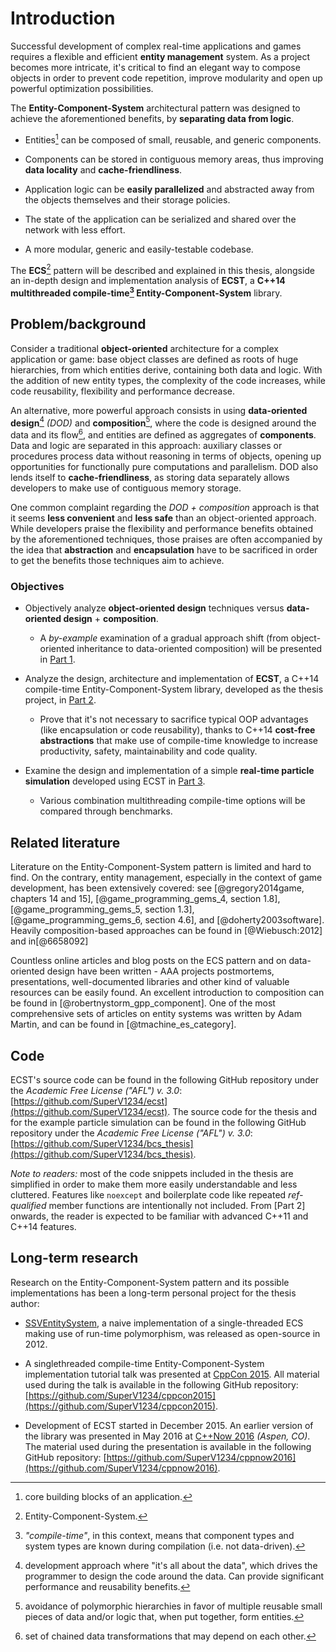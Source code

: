 


# Introduction

Successful development of complex real-time applications and games requires a flexible and efficient **entity management** system. As a project becomes more intricate, it's critical to find an elegant way to compose objects in order to prevent code repetition, improve modularity and open up powerful optimization possibilities.

The **Entity-Component-System** architectural pattern was designed to achieve the aforementioned benefits, by **separating data from logic**.

* Entities[^entities] can be composed of small, reusable, and generic components.

* Components can be stored in contiguous memory areas, thus improving **data locality** and **cache-friendliness**.

* Application logic can be **easily parallelized** and abstracted away from the objects themselves and their storage policies.

* The state of the application can be serialized and shared over the network with less effort.

* A more modular, generic and easily-testable codebase.

The **ECS**[^ecs] pattern will be described and explained in this thesis, alongside an in-depth design and implementation analysis of **ECST**, a **C++14 multithreaded compile-time[^compile_time_ecs] Entity-Component-System** library.



## Problem/background

Consider a traditional **object-oriented** architecture for a complex application or game: base object classes are defined as roots of huge hierarchies, from which entities derive, containing both data and logic. With the addition of new entity types, the complexity of the code increases, while code reusability, flexibility and performance decrease.

An alternative, more powerful approach consists in using **data-oriented design**[^data_oriented_design] *(DOD)* and **composition**[^composition], where the code is designed around the data and its flow[^flow], and entities are defined as aggregates of **components**. Data and logic are separated in this approach: auxiliary classes or procedures process data without reasoning in terms of objects, opening up opportunities for functionally pure computations and parallelism. DOD also lends itself to **cache-friendliness**, as storing data separately allows developers to make use of contiguous memory storage.

One common complaint regarding the *DOD + composition* approach is that it seems **less convenient** and **less safe** than an object-oriented approach. While developers praise the flexibility and performance benefits obtained by the aforementioned techniques, those praises are often accompanied by the idea that **abstraction** and **encapsulation** have to be sacrificed in order to get the benefits those techniques aim to achieve.


### Objectives

* Objectively analyze **object-oriented design** techniques versus **data-oriented design** + **composition**.

    * A *by-example* examination of a gradual approach shift (from object-oriented inheritance to data-oriented composition) will be presented in [Part 1](#ecs_part_overview).

* Analyze the design, architecture and implementation of **ECST**, a C++14 compile-time Entity-Component-System library, developed as the thesis project, in [Part 2](#part2_ecst).

    * Prove that it's not necessary to sacrifice typical OOP advantages (like encapsulation or code reusability), thanks to C++14 **cost-free abstractions** that make use of compile-time knowledge to increase productivity, safety, maintainability and code quality.

* Examine the design and implementation of a simple **real-time particle simulation** developed using ECST in [Part 3](#part3_sim).

    * Various combination multithreading compile-time options will be compared through benchmarks.


## Related literature

Literature on the Entity-Component-System pattern is limited and hard to find. On the contrary, entity management, especially in the context of game development, has been extensively covered: see [@gregory2014game, chapters 14 and 15], [@game_programming_gems_4, section 1.8], [@game_programming_gems_5, section 1.3], [@game_programming_gems_6, section 4.6], and [@doherty2003software]. Heavily composition-based approaches can be found in [@Wiebusch:2012] and in[@6658092]

Countless online articles and blog posts on the ECS pattern and on data-oriented design have been written - AAA projects postmortems, presentations, well-documented libraries and other kind of valuable resources can be easily found. An excellent introduction to composition can be found in [@robertnystorm_gpp_component]. One of the most comprehensive sets of articles on entity systems was written by Adam Martin, and can be found in [@tmachine_es_category].



## Code

ECST's source code can be found in the following GitHub repository under the *Academic Free License ("AFL") v. 3.0*: [https://github.com/SuperV1234/ecst](https://github.com/SuperV1234/ecst). The source code for the thesis and for the example particle simulation can be found in the following GitHub repository under the *Academic Free License ("AFL") v. 3.0*: [https://github.com/SuperV1234/bcs_thesis](https://github.com/SuperV1234/bcs_thesis).

*Note to readers:* most of the code snippets included in the thesis are simplified in order to make them more easily understandable and less cluttered. Features like `noexcept` and boilerplate code like repeated *ref-qualified* member functions are intentionally not included. From [Part 2] onwards, the reader is expected to be familiar with advanced C++11 and C++14 features.



## Long-term research

Research on the Entity-Component-System pattern and its possible implementations has been a long-term personal project for the thesis author:

* [SSVEntitySystem](https://github.com/SuperV1234/SSVEntitySystem), a naive implementation of a single-threaded ECS making use of run-time polymorphism, was released as open-source in 2012.

* A singlethreaded compile-time Entity-Component-System implementation tutorial talk was presented at [CppCon 2015](http://cppcon.org). All material used during the talk is available in the following GitHub repository: [https://github.com/SuperV1234/cppcon2015](https://github.com/SuperV1234/cppcon2015).

* Development of ECST started in December 2015. An earlier version of the library was presented in May 2016 at [C++Now 2016](http://cppnow.org) *(Aspen, CO)*. The material used during the presentation is available in the following GitHub repository: [https://github.com/SuperV1234/cppnow2016](https://github.com/SuperV1234/cppnow2016).



[^entities]: core building blocks of an application.

[^ecs]: Entity-Component-System.

[^data_oriented_design]: development approach where "it's all about the data", which drives the programmer to design the code around the data. Can provide significant performance and reusability benefits.

[^composition]: avoidance of polymorphic hierarchies in favor of multiple reusable small pieces of data and/or logic that, when put together, form entities.

[^flow]: set of chained data transformations that may depend on each other.

[^compile_time_ecs]: *"compile-time"*, in this context, means that component types and system types are known during compilation (i.e. not data-driven).